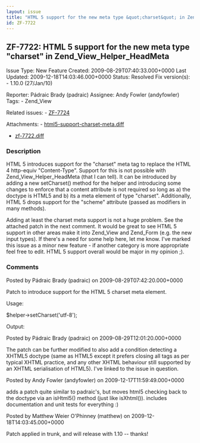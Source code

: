 ```yaml
---
layout: issue
title: "HTML 5 support for the new meta type &quot;charset&quot; in Zend_View_Helper_HeadMeta"
id: ZF-7722
---
```


ZF-7722: HTML 5 support for the new meta type "charset" in Zend\_View\_Helper\_HeadMeta
---------------------------------------------------------------------------------------

 Issue Type: New Feature Created: 2009-08-29T07:40:33.000+0000 Last Updated: 2009-12-18T14:03:46.000+0000 Status: Resolved Fix version(s): - 1.10.0 (27/Jan/10)
 
 Reporter:  Pádraic Brady (padraic)  Assignee:  Andy Fowler (andyfowler)  Tags: - Zend\_View
 
 Related issues: - [ZF-7724](/issues/browse/ZF-7724)
 
 Attachments: - [html5-support-charset-meta.diff](/issues/secure/attachment/12172/html5-support-charset-meta.diff)
- [zf-7722.diff](/issues/secure/attachment/12506/zf-7722.diff)
 
### Description

HTML 5 introduces support for the "charset" meta tag to replace the HTML 4 http-equiv "Content-Type". Support for this is not possible with Zend\_View\_Helper\_HeadMeta (that I can tell). It can be introduced by adding a new setCharset() method for the helper and introducing some changes to enforce that a content attribute is not required so long as a) the doctype is HTML5 and b) its a meta element of type "charset". Additionally, HTML 5 drops support for the "scheme" attribute (passed as modifiers in many methods).

Adding at least the charset meta support is not a huge problem. See the attached patch in the next comment. It would be great to see HTML 5 support in other areas make it into Zend\_View and Zend\_Form (e.g. the new input types). If there's a need for some help here, let me know. I've marked this issue as a minor new feature - if another category is more appropriate feel free to edit. HTML 5 support overall would be major in my opinion ;).

 

 

### Comments

Posted by Pádraic Brady (padraic) on 2009-08-29T07:42:20.000+0000

Patch to introduce support for the HTML 5 charset meta element.

Usage:

$helper->setCharset('utf-8');

Output:

 

 

Posted by Pádraic Brady (padraic) on 2009-08-29T12:01:20.000+0000

The patch can be further modified to also add a condition detecting a XHTML5 doctype (same as HTML5 except it prefers closing all tags as per typical XHTML practice, and any other XHTML behaviour still supported by an XHTML serialisation of HTML5). I've linked to the issue in question.

 

 

Posted by Andy Fowler (andyfowler) on 2009-12-17T11:59:49.000+0000

adds a patch quite similar to padraic's, but moves html5 checking back to the doctype via an isHtml5() method (just like isXhtml()). includes documentation and unit tests for everything :)

 

 

Posted by Matthew Weier O'Phinney (matthew) on 2009-12-18T14:03:45.000+0000

Patch applied in trunk, and will release with 1.10 -- thanks!

 

 